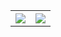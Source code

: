 <!DOCTYPE html>
<html>
  <body>
        <table>
             <tr>
              <th>
                <img src="https://github-readme-stats.vercel.app/api?username=KamoliddinSaparaliyev&show_icons=true&theme=dark"/>  
              </th>
              <th>
                <img src="https://github-readme-stats-sigma-five.vercel.app/api/top-langs/?username=KamoliddinSaparaliyev&layout=compact&theme=vision-friendly-dark" />
              </th>
            </tr>
        </table>
  </body>
</html>
